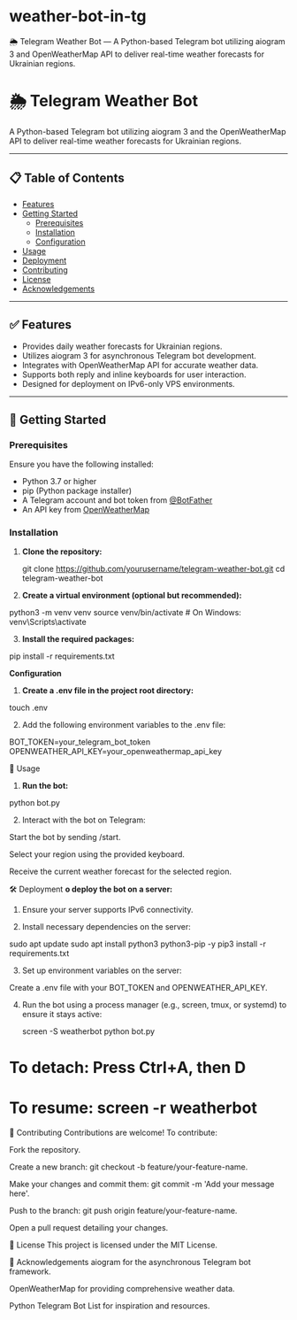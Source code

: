 # weather-bot-in-tg
🌦️ Telegram Weather Bot — A Python-based Telegram bot utilizing aiogram 3 and OpenWeatherMap API to deliver real-time weather forecasts for Ukrainian regions.
# 🌦️ Telegram Weather Bot

A Python-based Telegram bot utilizing aiogram 3 and the OpenWeatherMap API to deliver real-time weather forecasts for Ukrainian regions.

---

## 📋 Table of Contents

- [Features](#features)
- [Getting Started](#getting-started)
  - [Prerequisites](#prerequisites)
  - [Installation](#installation)
  - [Configuration](#configuration)
- [Usage](#usage)
- [Deployment](#deployment)
- [Contributing](#contributing)
- [License](#license)
- [Acknowledgements](#acknowledgements)

---

## ✅ Features

- Provides daily weather forecasts for Ukrainian regions.
- Utilizes aiogram 3 for asynchronous Telegram bot development.
- Integrates with OpenWeatherMap API for accurate weather data.
- Supports both reply and inline keyboards for user interaction.
- Designed for deployment on IPv6-only VPS environments.

---

## 🚀 Getting Started

### Prerequisites

Ensure you have the following installed:

- Python 3.7 or higher
- pip (Python package installer)
- A Telegram account and bot token from [@BotFather](https://t.me/BotFather)
- An API key from [OpenWeatherMap](https://openweathermap.org/api)

### Installation

1. **Clone the repository:**

   git clone https://github.com/yourusername/telegram-weather-bot.git
   cd telegram-weather-bot
   
2. **Create a virtual environment (optional but recommended):**

python3 -m venv venv
source venv/bin/activate  # On Windows: venv\Scripts\activate

3. **Install the required packages:**

pip install -r requirements.txt


**Configuration**


1. **Create a .env file in the project root directory:**

touch .env

2. Add the following environment variables to the .env file:

BOT_TOKEN=your_telegram_bot_token
OPENWEATHER_API_KEY=your_openweathermap_api_key


📌 Usage

1. **Run the bot:**

python bot.py

2. Interact with the bot on Telegram:

Start the bot by sending /start.

Select your region using the provided keyboard.

Receive the current weather forecast for the selected region.


🛠️ Deployment
**o deploy the bot on a server:**

1. Ensure your server supports IPv6 connectivity.

2. Install necessary dependencies on the server:

sudo apt update
sudo apt install python3 python3-pip -y
pip3 install -r requirements.txt

3. Set up environment variables on the server:

Create a .env file with your BOT_TOKEN and OPENWEATHER_API_KEY.

4. Run the bot using a process manager (e.g., screen, tmux, or systemd) to ensure it stays active:
   
   screen -S weatherbot
python bot.py
# To detach: Press Ctrl+A, then D
# To resume: screen -r weatherbot

🤝 Contributing
Contributions are welcome! To contribute:

Fork the repository.

Create a new branch: git checkout -b feature/your-feature-name.

Make your changes and commit them: git commit -m 'Add your message here'.

Push to the branch: git push origin feature/your-feature-name.

Open a pull request detailing your changes.

📄 License
This project is licensed under the MIT License.

🙏 Acknowledgements
aiogram for the asynchronous Telegram bot framework.

OpenWeatherMap for providing comprehensive weather data.

Python Telegram Bot List for inspiration and resources.

